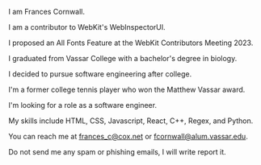 I am Frances Cornwall.

I am a contributor to WebKit's WebInspectorUI.

I proposed an All Fonts Feature at the WebKit Contributors Meeting 2023.

I graduated from Vassar College with a bachelor's degree in biology.

I decided to pursue software engineering after college.

I'm a former college tennis player who won the Matthew Vassar award.

I'm looking for a role as a software engineer.

My skills include HTML, CSS, Javascript, React, C++, Regex, and Python.

You can reach me at frances_c@cox.net or fcornwall@alum.vassar.edu.

Do not send me any spam or phishing emails, I will write report it.

<!---
francescorn/francescorn is a ✨ special ✨ repository because its `README.md` (this file) appears on your GitHub profile.
You can click the Preview link to take a look at your changes.
--->

